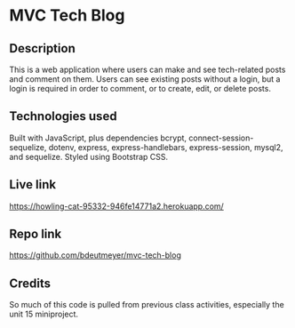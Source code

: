 # MVC Tech Blog

## Description
This is a web application where users can make and see tech-related posts and comment on them. Users can see existing posts without a login, but a login is required in order to comment, or to create, edit, or delete posts.

## Technologies used
Built with JavaScript, plus dependencies bcrypt, connect-session-sequelize, dotenv, express, express-handlebars, express-session, mysql2, and sequelize. Styled using Bootstrap CSS.

## Live link
https://howling-cat-95332-946fe14771a2.herokuapp.com/

## Repo link
https://github.com/bdeutmeyer/mvc-tech-blog

## Credits
So much of this code is pulled from previous class activities, especially the unit 15 miniproject.